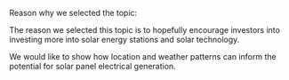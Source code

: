 Reason why we selected the topic:

The reason we selected this topic is to hopefully encourage investors into investing more into solar energy stations and solar technology. 

We would like to show how location and weather patterns can inform the potential for solar panel electrical generation.
